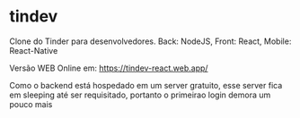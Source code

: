 # tindev
Clone do Tinder para desenvolvedores. Back: NodeJS, Front: React, Mobile: React-Native

Versão WEB Online em: https://tindev-react.web.app/

Como o backend está hospedado em um server gratuito, esse server fica em sleeping até ser requisitado, portanto o primeirao login demora um pouco mais
